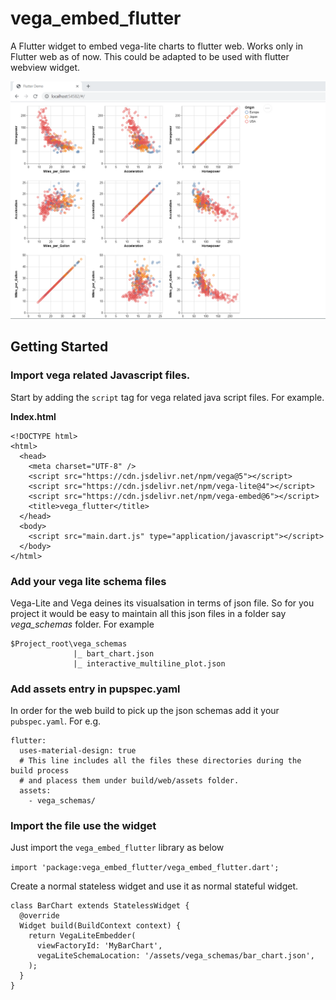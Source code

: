 # vega_embed_flutter

A Flutter widget to embed vega-lite charts to flutter web. Works only in Flutter web as of now. This could be adapted
to be used with flutter webview widget.

![A an example chart](chart_example_1.png)

## Getting Started

### Import vega related Javascript files.

Start by adding the `script` tag for vega related java script files. For example.

**Index.html**

```
<!DOCTYPE html>
<html>
  <head>
    <meta charset="UTF-8" />
    <script src="https://cdn.jsdelivr.net/npm/vega@5"></script>
    <script src="https://cdn.jsdelivr.net/npm/vega-lite@4"></script>
    <script src="https://cdn.jsdelivr.net/npm/vega-embed@6"></script>
    <title>vega_flutter</title>
  </head>
  <body>
    <script src="main.dart.js" type="application/javascript"></script>
  </body>
</html>
```

### Add your vega lite schema files

Vega-Lite and Vega deines its visualsation in terms of json file. So for you project it would be easy to maintain all this json files in a folder say _vega_schemas_ folder. For example

```
$Project_root\vega_schemas
              |_ bart_chart.json
              |_ interactive_multiline_plot.json
```

### Add assets entry in pupspec.yaml

In order for the web build to pick up the json schemas add it your `pubspec.yaml`. For e.g.

```
flutter:
  uses-material-design: true
  # This line includes all the files these directories during the build process
  # and placess them under build/web/assets folder.
  assets:
    - vega_schemas/
```

### Import the file use the widget

Just import the `vega_embed_flutter` library as below

`import 'package:vega_embed_flutter/vega_embed_flutter.dart';`

Create a normal stateless widget and use it as normal stateful widget.

```
class BarChart extends StatelessWidget {
  @override
  Widget build(BuildContext context) {
    return VegaLiteEmbedder(
      viewFactoryId: 'MyBarChart',
      vegaLiteSchemaLocation: '/assets/vega_schemas/bar_chart.json',
    );
  }
}
```
